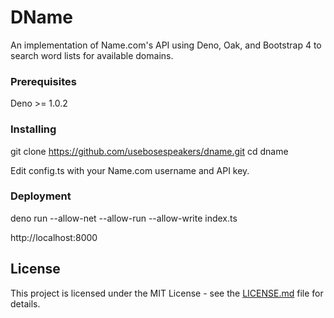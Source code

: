 # DName

An implementation of Name.com's API using Deno, Oak, and Bootstrap 4 to search word lists for available domains.

### Prerequisites

Deno >= 1.0.2

### Installing

git clone https://github.com/usebosespeakers/dname.git
cd dname

Edit config.ts with your Name.com username and API key.

### Deployment

deno run --allow-net --allow-run --allow-write index.ts

http://localhost:8000 

## License

This project is licensed under the MIT License - see the [LICENSE.md](LICENSE.md) file for details.
